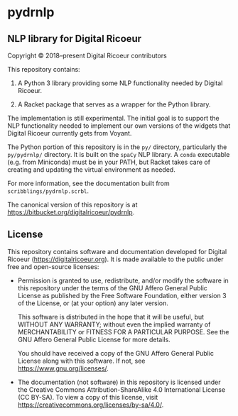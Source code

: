 # pydrnlp #
## NLP library for Digital Ricoeur ##

Copyright © 2018–present Digital Ricoeur contributors

This repository contains:

1. A Python 3 library providing some NLP functionality needed
   by Digital Ricoeur.

2. A Racket package that serves as a wrapper for the Python library.

The implementation is still experimental.
The initial goal is to support the NLP functionality needed
to implement our own versions of the widgets that
Digital Ricoeur currently gets from Voyant.

The Python portion of this repository is in the `py/` directory,
particularly the `py/pydrnlp/` directory.
It is built on the `spaCy` NLP library.
A `conda` executable (e.g. from Miniconda) must be in your PATH,
but Racket takes care of creating and updating the virtual
environment as needed.

For more information, see the documentation built from
`scribblings/pydrnlp.scrbl`.

The canonical version of this repository is at
<https://bitbucket.org/digitalricoeur/pydrnlp>.


## License ##

This repository contains software and documentation developed for
Digital Ricoeur (<https://digitalricoeur.org>).
It is made available to the public under free and open-source licenses:

-   Permission is granted to use, redistribute, and/or modify the software in
    this repository under the terms of the GNU Affero General Public License
    as published by the Free Software Foundation, either version 3 of the
    License, or (at your option) any later version.

    This software is distributed in the hope that it will be useful,
    but WITHOUT ANY WARRANTY; without even the implied warranty of
    MERCHANTABILITY or FITNESS FOR A PARTICULAR PURPOSE.
    See the GNU Affero General Public License for more details.

    You should have received a copy of the GNU Affero General Public License
    along with this software. If not, see <https://www.gnu.org/licenses/>.

-   The documentation (not software) in this repository is licensed
    under the Creative Commons Attribution-ShareAlike 4.0 International
    License (CC BY-SA).
    To view a copy of this license, visit
    <https://creativecommons.org/licenses/by-sa/4.0/>.
